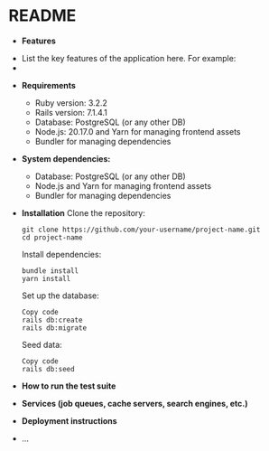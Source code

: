 # README

 * **Features**
  - List the key features of the application here. For example:
  - 


* **Requirements**
  - Ruby version: 3.2.2
  - Rails version: 7.1.4.1
  - Database: PostgreSQL (or any other DB)
  - Node.js: 20.17.0 and Yarn for managing frontend assets
  - Bundler for managing dependencies

* **System dependencies:**
  - Database: PostgreSQL (or any other DB)
  - Node.js and Yarn for managing frontend assets
  - Bundler for managing dependencies

* **Installation**
  Clone the repository:
  
  ```
  git clone https://github.com/your-username/project-name.git
  cd project-name
  ```
  
  Install dependencies:

  ```
  bundle install
  yarn install
  ```
  Set up the database:
  
  ```
  Copy code
  rails db:create
  rails db:migrate
  ```
  Seed data:

  ```
  Copy code
  rails db:seed
  ```

* **How to run the test suite**


* **Services (job queues, cache servers, search engines, etc.)**

* **Deployment instructions**

* ...
